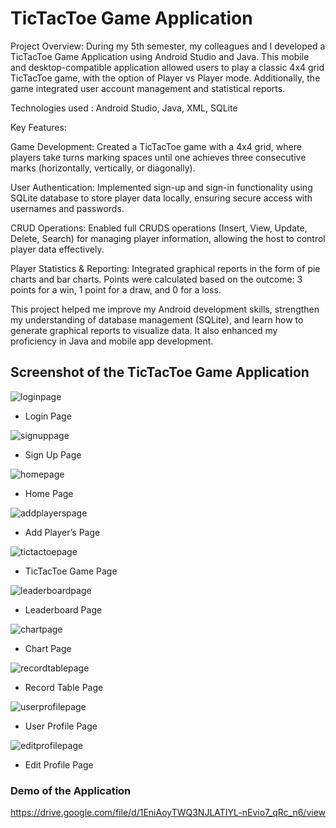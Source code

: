 # TicTacToe Game Application

Project Overview: During my 5th semester, my colleagues and I developed a TicTacToe Game Application using Android Studio and Java. 
This mobile and desktop-compatible application allowed users to play a classic 4x4 grid TicTacToe game, with the option of Player vs Player mode. 
Additionally, the game integrated user account management and statistical reports.

Technologies used : Android Studio, Java, XML, SQLite

Key Features:

Game Development: Created a TicTacToe game with a 4x4 grid, where players take turns marking spaces until one achieves three consecutive marks (horizontally, vertically, or diagonally).

User Authentication: Implemented sign-up and sign-in functionality using SQLite database to store player data locally, ensuring secure access with usernames and passwords.

CRUD Operations: Enabled full CRUDS operations (Insert, View, Update, Delete, Search) for managing player information, allowing the host to control player data effectively.

Player Statistics & Reporting: Integrated graphical reports in the form of pie charts and bar charts. Points were calculated based on the outcome: 3 points for a win, 1 point for a draw, and 0 for a loss.

This project helped me improve my Android development skills, strengthen my understanding of database management (SQLite), and learn how to generate graphical reports to visualize data. 
It also enhanced my proficiency in Java and mobile app development.


## Screenshot of the TicTacToe Game Application

![loginpage](https://github.com/user-attachments/assets/f7ea87d1-bc03-42cf-815a-90e19f875e97)
- Login Page

![signuppage](https://github.com/user-attachments/assets/a93307cc-8ff6-4ab7-ab0d-d0c814418b03)
- Sign Up Page

![homepage](https://github.com/user-attachments/assets/3339466b-4630-4415-aee6-dd5dc2eada0e)
- Home Page

![addplayerspage](https://github.com/user-attachments/assets/778350f7-82ce-4a36-8d53-8e484dbef518)
- Add Player’s Page

![tictactoepage](https://github.com/user-attachments/assets/12579802-de4d-4102-906f-b211b1818eb8)
- TicTacToe Game Page

![leaderboardpage](https://github.com/user-attachments/assets/f63dfdcd-ca3e-4b06-8fe9-a808eef46c4a)
- Leaderboard Page

![chartpage](https://github.com/user-attachments/assets/a569f676-cb32-43ce-9a57-abc539db66d7)
- Chart Page
  
![recordtablepage](https://github.com/user-attachments/assets/4c90f929-2eab-47c8-9701-7423630bb9a9)
- Record Table Page
  
![userprofilepage](https://github.com/user-attachments/assets/efc49d0d-e147-4c19-9965-6c9ebf06b005)
- User Profile Page
  
![editprofilepage](https://github.com/user-attachments/assets/b0748af3-717f-407f-8a7f-c0b1570c37ea)
- Edit Profile Page

### Demo of the Application 

https://drive.google.com/file/d/1EniAoyTWQ3NJLATIYL-nEvio7_qRc_n6/view 
